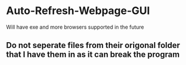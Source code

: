 # Auto-Refresh-Webpage-GUI
Will have exe and more browsers supported in the future
## Do not seperate files from their origonal folder that I have them in as it can break the program
